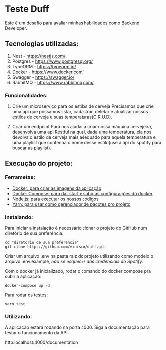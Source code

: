 # Teste Duff

Este é um desafio para avaliar minhas habilidades como Backend Developer.

## Tecnologias utilizadas:

1. Nest - https://nestjs.com/
2. Postgres - https://www.postgresql.org/
3. TypeORM - https://typeorm.io/
4. Docker - https://www.docker.com/
5. Swagger - https://swagger.io/
6. RabbitMQ - https://www.rabbitmq.com/

### Funcionalidades:

1. Crie um microserviço para os estilos de cerveja
   Precisamos que crie uma api que possamos listar, cadastrar, deletar e atualizar nossos estilos de cerveja e suas temperaturas(C.R.U.D).

2. Criar um endpoint
   Para nos ajudar a criar nossa máquina cervejeira, desenvolva uma api Restful na qual, dada uma temperatura, ela nos devolva o estilo de cerveja mais adequado para aquela temperatura e uma playlist que contenha o nome desse estilo(use a api do spotify para buscar as playlist).

## Execução do projeto:

### Ferrametas:

- [Docker: para criar as imagens da aplicação](https://www.docker.com/)
- [Docker Compose: para dar start e subir as configurações do docker](https://docs.docker.com/compose/install/)
- [Node.js: para executar os nossos códigos](https://nodejs.org/en/download/)
- [Yarn: para usar como gerenciador de pacotes pro projeto](https://yarnpkg.com/lang/en/docs/install/)

### Instalando:

Para iniciar a instalação é necessário clonar o projeto do GitHub num diretório de sua preferência:

```shell
cd "diretorio de sua preferencia"
git clone https://github.com/vinisco/duff.git
```

Criar um arquivo .env na pasta raiz do projeto utilizando como modelo o arquivo .env.example, _não se esquecer das credenciais do Spotify_.

Com o docker já inicializado, rodar o comando do docker compose pra subir a aplicação:

```shell
docker-compose up -d
```

Para rodar os testes:

```shell
yarn test
```

### Utilizando:

A aplicação estará rodando na porta 4000. Siga a documentação para testar o funcionamento da API:

http:localhost:4000/documentation
